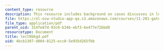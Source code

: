 ```yaml
---
content_type: resource
description: This resource includes background on cases discusses in lecture 8.
file: https://ol-ocw-studio-app-qa.s3.amazonaws.com/courses/11-201-gateway-planning-action-fall-2005/4bcb1307d0048125ecc05e935d265fbb_lect8bkgd.pdf
file_type: application/pdf
parent_uid: 314fe87d-93c0-b34b-ebf3-6e477e72bbd8
resourcetype: Document
title: lect8bkgd.pdf
uid: 4bcb1307-d004-8125-ecc0-5e935d265fbb
---
```

